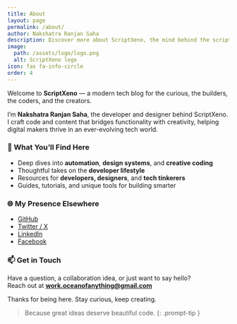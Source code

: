 ```yaml
---
title: About
layout: page
permalink: /about/
author: Nakshatra Ranjan Saha
description: Discover more about ScriptXeno, the mind behind the scripts, and the mission driving the content.
image:
  path: /assets/logo/logo.png
  alt: ScriptXeno logo
icon: fas fa-info-circle
order: 4
---
```


Welcome to **ScriptXeno** — a modern tech blog for the curious, the builders, the coders, and the creators.

I’m **Nakshatra Ranjan Saha**, the developer and designer behind ScriptXeno. I craft code and content that bridges functionality with creativity, helping digital makers thrive in an ever-evolving tech world.

### 🧠 What You’ll Find Here

- Deep dives into **automation**, **design systems**, and **creative coding**
- Thoughtful takes on the **developer lifestyle**
- Resources for **developers, designers**, and **tech tinkerers**
- Guides, tutorials, and unique tools for building smarter

### 🌐 My Presence Elsewhere

- [GitHub](https://github.com/OCEANOFANYTHING)
- [Twitter / X](https://twitter.com/OceanAnything)
- [LinkedIn](https://linkedin.com/in/nakshatra-ranjan-saha-93a31b262)
- [Facebook](https://facebook.com/nakshatra.ranjan.saha)

### 📫 Get in Touch

Have a question, a collaboration idea, or just want to say hello?  
Reach out at **[work.oceanofanything@gmail.com](mailto:work.oceanofanything@gmail.com)**

Thanks for being here. Stay curious, keep creating.

> Because great ideas deserve beautiful code.
{: .prompt-tip }
